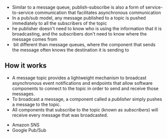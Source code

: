 * Similar to a message queue, publish-subscribe is also a form of service-to-service communication that facilitates asynchronous communication
* In a pub/sub model, any message published to a topic is pushed immediately to all the subscribers of the topic
* he publisher doesn't need to know who is using the information that it is broadcasting, and the subscribers don't need to know where the message comes from
*  bit different than message queues, where the component that sends the message often knows the destination it is sending to

## How it works
- A message topic provides a lightweight mechanism to broadcast asynchronous event notifications and endpoints that allow software components to connect to the topic in order to send and receive those messages.
- To broadcast a message, a component called a _publisher_ simply pushes a message to the topic.
- All components that subscribe to the topic (known as _subscribers_) will receive every message that was broadcasted.

* Amazon SNS
* Google Pub/Sub

